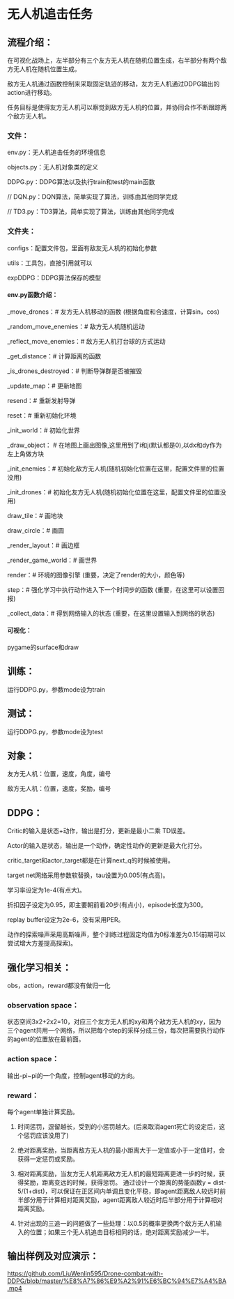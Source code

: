 # 无人机追击任务

## 流程介绍：
在可视化战场上，左半部分有三个友方无人机在随机位置生成，右半部分有两个敌方无人机在随机位置生成。

敌方无人机通过函数控制来采取固定轨迹的移动，友方无人机通过DDPG输出的action进行移动。

任务目标是使得友方无人机可以察觉到敌方无人机的位置，并协同合作不断跟踪两个敌方无人机。

### 文件：
env.py：无人机追击任务的环境信息

objects.py：无人机对象类的定义

DDPG.py：DDPG算法以及执行train和test的main函数

// DQN.py：DQN算法，简单实现了算法，训练由其他同学完成

// TD3.py：TD3算法，简单实现了算法，训练由其他同学完成

### 文件夹：
configs：配置文件包，里面有敌友无人机的初始化参数

utils：工具包，直接引用就可以

expDDPG：DDPG算法保存的模型

#### env.py函数介绍：
_move_drones：# 友方无人机移动的函数  (根据角度和合速度，计算sin，cos)

_random_move_enemies：# 敌方无人机随机运动

_reflect_move_enemies：# 敌方无人机打台球的方式运动

_get_distance：# 计算距离的函数

_is_drones_destroyed：# 判断导弹群是否被摧毁

_update_map：# 更新地图

resend：# 重新发射导弹

reset：# 重新初始化环境

_init_world：# 初始化世界

_draw_object： # 在地图上画出图像,这里用到了i和j(默认都是0),以dx和dy作为左上角做方块

_init_enemies：# 初始化敌方无人机(随机初始化位置在这里，配置文件里的位置没用)

_init_drones：# 初始化友方无人机(随机初始化位置在这里，配置文件里的位置没用)

draw_tile：# 画地块

draw_circle：# 画圆

_render_layout：# 画边框

_render_game_world：# 画世界

render：# 环境的图像引擎 (重要，决定了render的大小，颜色等)

step：# 强化学习中执行动作进入下一个时间步的函数 (重要，在这里可以设置回报)

_collect_data：# 得到网络输入的状态 (重要，在这里设置输入到网络的状态)

#### 可视化：
pygame的surface和draw

## 训练：
运行DDPG.py，参数mode设为train

## 测试：
运行DDPG.py，参数mode设为test

## 对象：
友方无人机：位置，速度，角度，编号

敌方无人机：位置，速度，奖励，编号

## DDPG：
Critic的输入是状态+动作，输出是打分，更新是最小二乘 TD误差。

Actor的输入是状态，输出是一个动作，确定性动作的更新是最大化打分。

critic_target和actor_target都是在计算next_q的时候被使用。

target net网络采用参数软替换，tau设置为0.005(有点高)。

学习率设定为1e-4(有点大)。

折扣因子设定为0.95，即主要朝前看20步(有点小)，episode长度为300。

replay buffer设定为2e-6，没有采用PER。

动作的探索噪声采用高斯噪声，整个训练过程固定均值为0标准差为0.15(前期可以尝试增大方差提高探索)。

## 强化学习相关：
obs，action，reward都没有做归一化
### observation space：
状态空间3x2+2x2=10，对应三个友方无人机的xy和两个敌方无人机的xy，因为三个agent共用一个网络，所以把每个step的采样分成三份，每次把需要执行动作的agent的位置放在最前面。
### action space：
输出-pi~pi的一个角度，控制agent移动的方向。
### reward：
每个agent单独计算奖励。

1. 时间惩罚，逗留越长，受到的小惩罚越大。(后来取消agent死亡的设定后，这个惩罚应该没用了)

2. 绝对距离奖励，当距离敌方无人机的最小距离大于一定值或小于一定值时，会获得一定惩罚或奖励。
 
3. 相对距离奖励，当友方无人机距离敌方无人机的最短距离更进一步的时候，获得奖励，距离变远的时候，获得惩罚。 通过设计一个距离的势能函数y = dist-5/(1+dist)，可以保证在正区间内单调且变化平稳，即agent距离敌人较远时前半部分用于计算相对距离奖励，agent距离敌人较近时后半部分用于计算相对距离奖励。

4. 针对出现的三追一的问题做了一些处理：以0.5的概率更换两个敌方无人机输入的位置；如果三个无人机追击目标相同的话，绝对距离奖励减少一半。

## 输出样例及对应演示：
https://github.com/LiuWenlin595/Drone-combat-with-DDPG/blob/master/%E8%A7%86%E9%A2%91%E6%BC%94%E7%A4%BA.mp4

